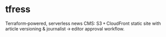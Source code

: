 # tfress
Terraform‑powered, serverless news CMS: S3 + CloudFront static site with article versioning &amp; journalist → editor approval workflow.
